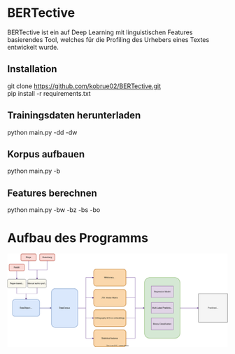 # BERTective
BERTective ist ein auf Deep Learning mit linguistischen Features basierendes Tool, welches für die Profiling des Urhebers eines Textes entwickelt wurde.

## Installation
git clone https://github.com/kobrue02/BERTective.git  
pip install -r requirements.txt  
## Trainingsdaten herunterladen
python main.py -dd -dw  
## Korpus aufbauen
python main.py -b  
## Features berechnen
python main.py -bw -bz -bs -bo  

# Aufbau des Programms
![architecture](https://github.com/kobrue02/BERTective/blob/main/architecture.drawio.svg)
